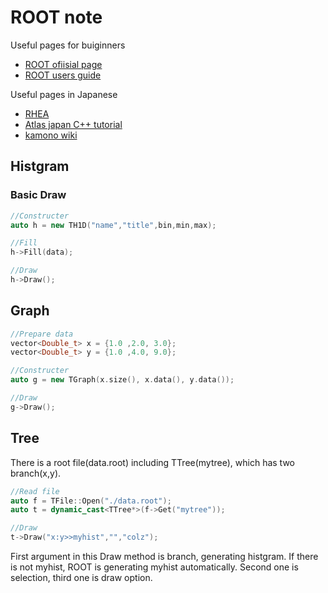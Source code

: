 # ROOT note
Useful pages for buiginners
- [ROOT ofiisial page](https://root.cern.ch)
- [ROOT users guide](https://root.cern.ch/root/htmldoc/guides/users-guide/ROOTUsersGuide.html)

Useful pages in Japanese
- [RHEA](https://github.com/akira-okumura/RHEA)
- [Atlas japan C++ tutorial](http://www.icepp.s.u-tokyo.ac.jp/%7Esakamoto/education/atlasj/cplusplus/index.html)
- [kamono wiki](http://www-he.scphys.kyoto-u.ac.jp/member/n.kamo/wiki/doku.php?id=index)

## Histgram

### Basic Draw
```cpp
//Constructer
auto h = new TH1D("name","title",bin,min,max);

//Fill
h->Fill(data);

//Draw
h->Draw();
```


## Graph
```cpp
//Prepare data
vector<Double_t> x = {1.0 ,2.0, 3.0};
vector<Double_t> y = {1.0 ,4.0, 9.0};

//Constructer
auto g = new TGraph(x.size(), x.data(), y.data());

//Draw
g->Draw();
```

## Tree

There is a root file(data.root) including TTree(mytree), which has two branch(x,y).
```cpp
//Read file
auto f = TFile::Open("./data.root");
auto t = dynamic_cast<TTree*>(f->Get("mytree"));

//Draw
t->Draw("x:y>>myhist","","colz");
```
First argument in this Draw method is branch, generating histgram.
If there is not myhist, ROOT is generating myhist automatically.
Second one is selection, third one is draw option.

